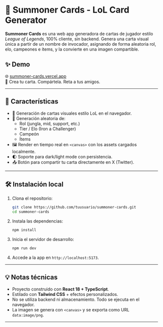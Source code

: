 
# 🧙 Summoner Cards - LoL Card Generator

**Summoner Cards** es una web app generadora de cartas de jugador estilo *League of Legends*, 100% cliente, sin backend. Genera una carta visual única a partir de un nombre de invocador, asignando de forma aleatoria rol, elo, campeones e ítems, y la convierte en una imagen compartible.

## ✨ Demo

🌐 [summoner-cards.vercel.app](https://summoner-cards.vercel.app)  
🔗 Crea tu carta. Compártela. Reta a tus amigos.

---

## 🚀 Características

- 🎴 Generación de cartas visuales estilo LoL en el navegador.
- 🧠 Generación aleatoria de:
  - Rol (jungla, mid, support, etc.)
  - Tier / Elo (Iron a Challenger)
  - Campeón
  - Ítems 
- 🖼️ Render en tiempo real en `<canvas>` con los assets cargados localmente.
- 🌓 Soporte para dark/light mode con persistencia.
- 📤 Botón para compartir tu carta directamente en X (Twitter).

---


## 🛠️ Instalación local

1. Clona el repositorio:
   ```bash
   git clone https://github.com/tuusuario/summoner-cards.git
   cd summoner-cards
   

2. Instala las dependencias:
   ```bash
   npm install
   ```

3. Inicia el servidor de desarrollo:
   ```bash
   npm run dev
   ```

4. Accede a la app en `http://localhost:5173`.

---



## 💡 Notas técnicas

- Proyecto construido con **React 18 + TypeScript**.
- Estilado con **Tailwind CSS** + efectos personalizados.
- No se utiliza backend ni almacenamiento. Todo se ejecuta en el navegador.
- La imagen se genera con `<canvas>` y se exporta como URL `data:image/png`.

---


